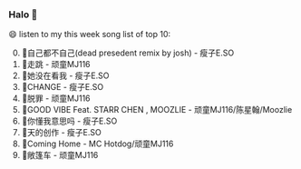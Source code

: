 

### Halo 👋

😄 listen to my this week song list of top 10:

0. 🌈自己都不自己(dead presedent remix by josh) - 瘦子E.SO
1. 🌈走跳 - 顽童MJ116
2. 🌈她没在看我 - 瘦子E.SO
3. 🌈CHANGE - 瘦子E.SO
4. 🌈脱罪 - 顽童MJ116
5. 🌈GOOD VIBE Feat. STARR CHEN , MOOZLIE - 顽童MJ116/陈星翰/Moozlie
6. 🌈你懂我意思吗 - 瘦子E.SO
7. 🌈天的创作 - 瘦子E.SO
8. 🌈Coming Home - MC Hotdog/顽童MJ116
9. 🌈敞篷车 - 顽童MJ116


